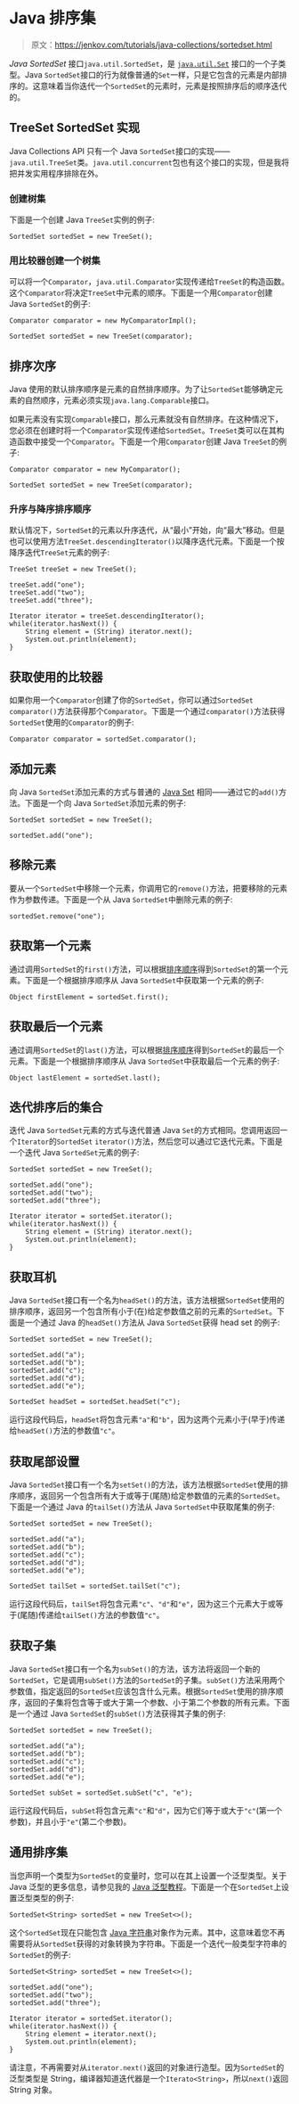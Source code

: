 # Java 排序集

> 原文：<https://jenkov.com/tutorials/java-collections/sortedset.html>

*Java* *SortedSet* 接口`java.util.SortedSet`，是 [`java.util.Set`](set.html) 接口的一个子类型。Java `SortedSet`接口的行为就像普通的`Set`一样，只是它包含的元素是内部排序的。这意味着当你迭代一个`SortedSet`的元素时，元素是按照排序后的顺序迭代的。

## TreeSet SortedSet 实现

Java Collections API 只有一个 Java `SortedSet`接口的实现——`java.util.TreeSet`类。`java.util.concurrent`包也有这个接口的实现，但是我将把并发实用程序排除在外。

### 创建树集

下面是一个创建 Java `TreeSet`实例的例子:

```
SortedSet sortedSet = new TreeSet();

```

### 用比较器创建一个树集

可以将一个`Comparator`，`java.util.Comparator`实现传递给`TreeSet`的构造函数。这个`Comparator`将决定`TreeSet`中元素的顺序。下面是一个用`Comparator`创建 Java `SortedSet`的例子:

```
Comparator comparator = new MyComparatorImpl();

SortedSet sortedSet = new TreeSet(comparator);

```

## 排序次序

Java 使用的默认排序顺序是元素的自然排序顺序。为了让`SortedSet`能够确定元素的自然顺序，元素必须实现`java.lang.Comparable`接口。

如果元素没有实现`Comparable`接口，那么元素就没有自然排序。在这种情况下，您必须在创建时将一个`Comparator`实现传递给`SortedSet`。`TreeSet`类可以在其构造函数中接受一个`Comparator`。下面是一个用`Comparator`创建 Java `TreeSet`的例子:

```
Comparator comparator = new MyComparator();

SortedSet sortedSet = new TreeSet(comparator);

```

### 升序与降序排序顺序

默认情况下，`SortedSet`的元素以升序迭代，从“最小”开始，向“最大”移动。但是也可以使用方法`TreeSet.descendingIterator()`以降序迭代元素。下面是一个按降序迭代`TreeSet`元素的例子:

```
TreeSet treeSet = new TreeSet();

treeSet.add("one");
treeSet.add("two");
treeSet.add("three");

Iterator iterator = treeSet.descendingIterator();
while(iterator.hasNext()) {
    String element = (String) iterator.next();
    System.out.println(element);
}

```

## 获取使用的比较器

如果你用一个`Comparator`创建了你的`SortedSet`，你可以通过`SortedSet` `comparator()`方法获得那个`Comparator`。下面是一个通过`comparator()`方法获得`SortedSet`使用的`Comparator`的例子:

```
Comparator comparator = sortedSet.comparator();

```

## 添加元素

向 Java `SortedSet`添加元素的方式与普通的 [Java Set](set.html) 相同——通过它的`add()`方法。下面是一个向 Java `SortedSet`添加元素的例子:

```
SortedSet sortedSet = new TreeSet();

sortedSet.add("one");

```

## 移除元素

要从一个`SortedSet`中移除一个元素，你调用它的`remove()`方法，把要移除的元素作为参数传递。下面是一个从 Java `SortedSet`中删除元素的例子:

```
sortedSet.remove("one");

```

## 获取第一个元素

通过调用`SortedSet`的`first()`方法，可以根据[排序顺序](#sort-order)得到`SortedSet`的第一个元素。下面是一个根据排序顺序从 Java `SortedSet`中获取第一个元素的例子:

```
Object firstElement = sortedSet.first();

```

## 获取最后一个元素

通过调用`SortedSet`的`last()`方法，可以根据[排序顺序](#sort-order)得到`SortedSet`的最后一个元素。下面是一个根据排序顺序从 Java `SortedSet`中获取最后一个元素的例子:

```
Object lastElement = sortedSet.last();

```

## 迭代排序后的集合

迭代 Java `SortedSet`元素的方式与迭代普通 Java `Set`的方式相同。您调用返回一个`Iterator`的`SortedSet` `iterator()`方法，然后您可以通过它迭代元素。下面是一个迭代 Java `SortedSet`元素的例子:

```
SortedSet sortedSet = new TreeSet();

sortedSet.add("one");
sortedSet.add("two");
sortedSet.add("three");

Iterator iterator = sortedSet.iterator();
while(iterator.hasNext()) {
    String element = (String) iterator.next();
    System.out.println(element);
}

```

## 获取耳机

Java `SortedSet`接口有一个名为`headSet()`的方法，该方法根据`SortedSet`使用的排序顺序，返回另一个包含所有小于(在)给定参数值之前的元素的`SortedSet`。下面是一个通过 Java 的`headSet()`方法从 Java `SortedSet`获得 head set 的例子:

```
SortedSet sortedSet = new TreeSet();

sortedSet.add("a");
sortedSet.add("b");
sortedSet.add("c");
sortedSet.add("d");
sortedSet.add("e");

SortedSet headSet = sortedSet.headSet("c");

```

运行这段代码后，`headSet`将包含元素`"a"`和`"b"`，因为这两个元素小于(早于)传递给`headSet()`方法的参数值`"c"`。

## 获取尾部设置

Java `SortedSet`接口有一个名为`setSet()`的方法，该方法根据`SortedSet`使用的排序顺序，返回另一个包含所有大于或等于(尾随)给定参数值的元素的`SortedSet`。下面是一个通过 Java 的`tailSet()`方法从 Java `SortedSet`中获取尾集的例子:

```
SortedSet sortedSet = new TreeSet();

sortedSet.add("a");
sortedSet.add("b");
sortedSet.add("c");
sortedSet.add("d");
sortedSet.add("e");

SortedSet tailSet = sortedSet.tailSet("c");

```

运行这段代码后，`tailSet`将包含元素`"c"`、`"d"`和`"e"`，因为这三个元素大于或等于(尾随)传递给`tailSet()`方法的参数值`"c"`。

## 获取子集

Java `SortedSet`接口有一个名为`subSet()`的方法，该方法将返回一个新的`SortedSet`，它是调用`subSet()`方法的`SortedSet`的子集。`subSet()`方法采用两个参数值，指定返回的`SortedSet`应该包含什么元素。根据`SortedSet`使用的排序顺序，返回的子集将包含等于或大于第一个参数、小于第二个参数的所有元素。下面是一个通过 Java `SortedSet`的`subSet()`方法获得其子集的例子:

```
SortedSet sortedSet = new TreeSet();

sortedSet.add("a");
sortedSet.add("b");
sortedSet.add("c");
sortedSet.add("d");
sortedSet.add("e");

SortedSet subSet = sortedSet.subSet("c", "e");

```

运行这段代码后，`subSet`将包含元素`"c"`和`"d"`，因为它们等于或大于`"c"`(第一个参数)，并且小于`"e"`(第二个参数)。

## 通用排序集

当您声明一个类型为`SortedSet`的变量时，您可以在其上设置一个泛型类型。关于 Java 泛型的更多信息，请参见我的 [Java 泛型教程](/java-generics/index.html)。下面是一个在`SortedSet`上设置泛型类型的例子:

```
SortedSet<String> sortedSet = new TreeSet<>();

```

这个`SortedSet`现在只能包含 [Java 字符串](/java/strings.html)对象作为元素。其中，这意味着您不再需要将从`SortedSet`获得的对象转换为字符串。下面是一个迭代一般类型字符串的`SortedSet`的例子:

```
SortedSet<String> sortedSet = new TreeSet<>();

sortedSet.add("one");
sortedSet.add("two");
sortedSet.add("three");

Iterator iterator = sortedSet.iterator();
while(iterator.hasNext()) {
    String element = iterator.next();
    System.out.println(element);
}

```

请注意，不再需要对从`iterator.next()`返回的对象进行造型。因为`SortedSet`的泛型类型是 String，编译器知道迭代器是一个`Iterato<String>`，所以`next()`返回 String 对象。